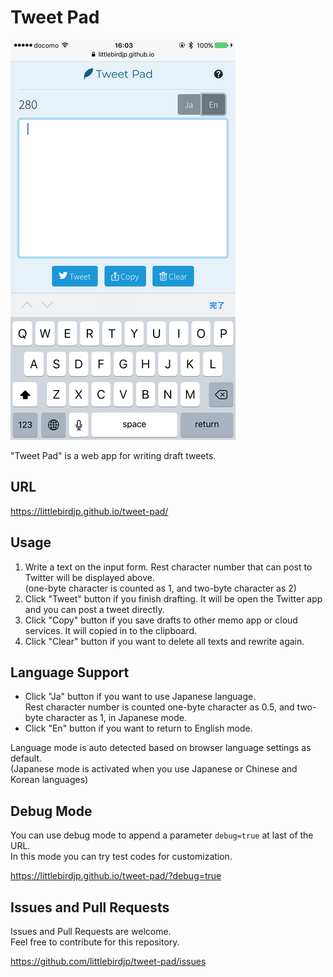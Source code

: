 # Tweet Pad

![](screenshot.png)

"Tweet Pad" is a web app for writing draft tweets.

## URL

https://littlebirdjp.github.io/tweet-pad/

## Usage

1. Write a text on the input form. Rest character number that can post to Twitter will be displayed above.  
(one-byte character is counted as 1, and two-byte character as 2)
2. Click "Tweet" button if you finish drafting. It will be open the Twitter app and you can post a tweet directly.
3. Click "Copy" button if you save drafts to other memo app or cloud services. It will copied in to the clipboard.
4. Click "Clear" button if you want to delete all texts and rewrite again.

## Language Support

- Click "Ja" button if you want to use Japanese language.  
Rest character number is counted one-byte character as 0.5, and two-byte character as 1, in Japanese mode.
- Click "En" button if you want to return to English mode.

Language mode is auto detected based on browser language settings as default.  
(Japanese mode is activated when you use Japanese or Chinese and Korean languages)

## Debug Mode

You can use debug mode to append a parameter `debug=true` at last of the URL.  
In this mode you can try test codes for customization.

https://littlebirdjp.github.io/tweet-pad/?debug=true

## Issues and Pull Requests

Issues and Pull Requests are welcome.  
Feel free to contribute for this repository.

https://github.com/littlebirdjp/tweet-pad/issues
